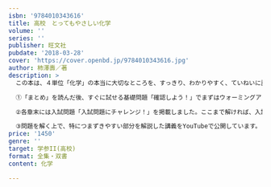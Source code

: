 ```yaml
---
isbn: '9784010343616'
title: 高校　とってもやさしい化学
volume: ''
series: ''
publisher: 旺文社
pubdate: '2018-03-28'
cover: 'https://cover.openbd.jp/9784010343616.jpg'
author: 柿澤壽／著
description: >
  この本は、４単位「化学」の本当に大切なところを、すっきり、わかりやすく、ていねいに説明した書き込み式のノートです。「まとめ」では、覚えるべき重要事項を整理し、考え方のポイントなどを分かりやすくていねいに説明しました。教科書を見なくても、こ本だけで勉強が進められるようにまとめてあります。

  ①「まとめ」を読んだ後、すぐに試せる基礎問題「確認しよう！」でまずはウォーミングアップ。さらに応用的な問題「解いてみよう！」に進むことで段階を踏んで学習することができます。

  ②各章末には入試問題「入試問題にチャレンジ！」を掲載しました。ここまで解ければ、入試の基礎対策はばっちりです。

  ③問題を解く上で、特につまずきやすい部分を解説した講義をYouTubeで公開しています。
price: '1450'
genre: ''
target: 学参II(高校)
format: 全集・双書
content: 化学

---
```

